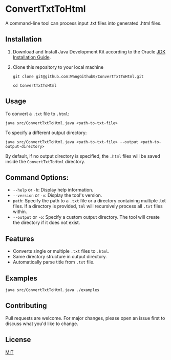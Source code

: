 # ConvertTxtToHtml
A command-line tool can process input .txt files into generated .html files.

## Installation
1. Download and Install Java Development Kit according to the Oracle [JDK Installation Guide](https://docs.oracle.com/en/java/javase/20/install/overview-jdk-installation.html#GUID-8677A77F-231A-40F7-98B9-1FD0B48C346A).
   
2. Clone this repository to your local machine
    
   `git clone git@github.com:WangGithub0/ConvertTxtToHtml.git`
   
   `cd ConvertTxtToHtml`


## Usage

To convert a `.txt` file to `.html`:

`
java src/ConvertTxtToHtml.java <path-to-txt-file>
`



To specify a different output directory:

`
java src/ConvertTxtToHtml.java <path-to-txt-file> --output <path-to-output-directory>
`

By default, if no output directory is specified, the `.html` files will be saved inside the `ConvertTxtToHtml` directory.

## Command Options:

* `--help` or `-h`: Display help information.
* `--version` or `-v`: Display the tool's version.
* `path`: Specify the path to a `.txt` file or a directory containing multiple .txt files. If a directory is provided, `tml` will recursively process all `.txt` files within.
* `--output` or `-o`: Specify a custom output directory. The tool will create the directory if it does not exist.

## Features

* Converts single or multiple `.txt` files to `.html`.
* Same directory structure in output directory.
* Automatically parse title from  `.txt` file.

## Examples
`java src/ConvertTxtToHtml.java ./examples`


## Contributing

Pull requests are welcome. For major changes, please open an issue first to discuss what you'd like to change.

## License

[MIT](https://github.com/mnajibi/tml/blob/main/LICENSE)
